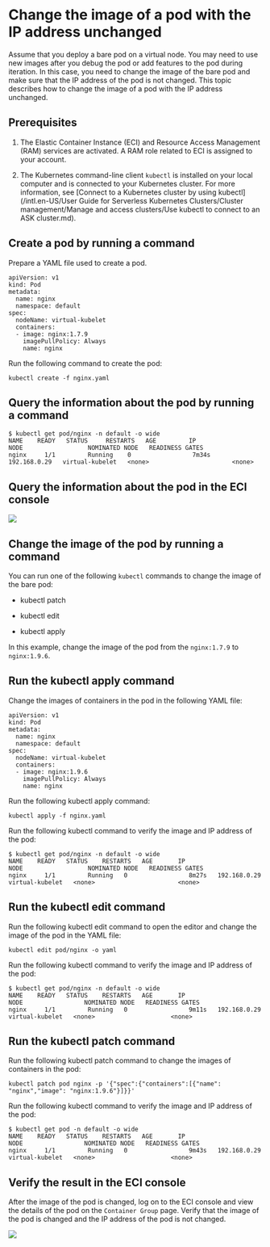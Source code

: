 Change the image of a pod with the IP address unchanged 
============================================================================

Assume that you deploy a bare pod on a virtual node. You may need to use new images after you debug the pod or add features to the pod during iteration. In this case, you need to change the image of the bare pod and make sure that the IP address of the pod is not changed. This topic describes how to change the image of a pod with the IP address unchanged.

Prerequisites 
----------------------------------

1. The Elastic Container Instance (ECI) and Resource Access Management (RAM) services are activated. A RAM role related to ECI is assigned to your account.

2. The Kubernetes command-line client `kubectl` is installed on your local computer and is connected to your Kubernetes cluster. For more information, see [Connect to a Kubernetes cluster by using kubectl](/intl.en-US/User Guide for Serverless Kubernetes Clusters/Cluster management/Manage and access clusters/Use kubectl to connect to an ASK cluster.md).




Create a pod by running a command 
------------------------------------------------------

Prepare a YAML file used to create a pod.

    apiVersion: v1
    kind: Pod
    metadata:
      name: nginx
      namespace: default
    spec:
      nodeName: virtual-kubelet
      containers:
      - image: nginx:1.7.9
        imagePullPolicy: Always
        name: nginx



Run the following command to create the pod:

    kubectl create -f nginx.yaml



Query the information about the pod by running a command 
-----------------------------------------------------------------------------

    $ kubectl get pod/nginx -n default -o wide
    NAME    READY   STATUS     RESTARTS   AGE         IP                    NODE                  NOMINATED NODE   READINESS GATES
    nginx     1/1         Running    0                 7m34s      192.168.0.29   virtual-kubelet   <none>                       <none>



Query the information about the pod in the ECI console 
---------------------------------------------------------------------------

![](http://docs-aliyun.cn-hangzhou.oss.aliyun-inc.com/assets/pic/141288/cn_zh/1571103244050/eci_detail_1.jpg)

Change the image of the pod by running a command 
---------------------------------------------------------------------

You can run one of the following `kubectl` commands to change the image of the bare pod:

* kubectl patch

* kubectl edit

* kubectl apply




In this example, change the image of the pod from the `nginx:1.7.9` to `nginx:1.9.6`.

Run the kubectl apply command 
--------------------------------------------------

Change the images of containers in the pod in the following YAML file:

    apiVersion: v1
    kind: Pod
    metadata:
      name: nginx
      namespace: default
    spec:
      nodeName: virtual-kubelet
      containers:
      - image: nginx:1.9.6
        imagePullPolicy: Always
        name: nginx	



Run the following kubectl apply command:

    kubectl apply -f nginx.yaml		



Run the following kubectl command to verify the image and IP address of the pod:

    $ kubectl get pod/nginx -n default -o wide
    NAME    READY   STATUS    RESTARTS   AGE       IP                   NODE                  NOMINATED NODE   READINESS GATES
    nginx     1/1         Running   0                 8m27s   192.168.0.29   virtual-kubelet   <none>                       <none>	 



Run the kubectl edit command 
-------------------------------------------------

Run the following kubectl edit command to open the editor and change the image of the pod in the YAML file:

    kubectl edit pod/nginx -o yaml		



Run the following kubectl command to verify the image and IP address of the pod:

    $ kubectl get pod/nginx -n default -o wide
    NAME    READY   STATUS    RESTARTS   AGE       IP                   NODE                 NOMINATED NODE   READINESS GATES
    nginx     1/1         Running   0                 9m11s   192.168.0.29   virtual-kubelet   <none>                     <none>		



Run the kubectl patch command 
--------------------------------------------------

Run the following kubectl patch command to change the images of containers in the pod:

    kubectl patch pod nginx -p '{"spec":{"containers":[{"name": "nginx","image": "nginx:1.9.6"}]}}'



Run the following kubectl command to verify the image and IP address of the pod:

    $ kubectl get pod -n default -o wide
    NAME    READY   STATUS    RESTARTS   AGE       IP                   NODE                 NOMINATED NODE   READINESS GATES
    nginx     1/1         Running   0                 9m43s   192.168.0.29   virtual-kubelet   <none>                     <none>	



Verify the result in the ECI console 
---------------------------------------------------------

After the image of the pod is changed, log on to the ECI console and view the details of the pod on the `Container Group` page. Verify that the image of the pod is changed and the IP address of the pod is not changed.

![](http://docs-aliyun.cn-hangzhou.oss.aliyun-inc.com/assets/pic/141288/cn_zh/1571103892091/eci_image_2.jpg)
